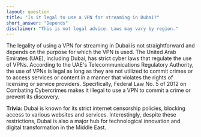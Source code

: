 ```yaml
---
layout: question
title: "Is it legal to use a VPN for streaming in Dubai?"
short_answer: "Depends"
disclaimer: "This is not legal advice. Laws may vary by region."
---
```


The legality of using a VPN for streaming in Dubai is not straightforward and depends on the purpose for which the VPN is used. The United Arab Emirates (UAE), including Dubai, has strict cyber laws that regulate the use of VPNs. According to the UAE's Telecommunications Regulatory Authority, the use of VPNs is legal as long as they are not utilized to commit crimes or to access services or content in a manner that violates the rights of licensing or service providers. Specifically, Federal Law No. 5 of 2012 on Combating Cybercrimes makes it illegal to use a VPN to commit a crime or prevent its discovery.

**Trivia:** Dubai is known for its strict internet censorship policies, blocking access to various websites and services. Interestingly, despite these restrictions, Dubai is also a major hub for technological innovation and digital transformation in the Middle East.

